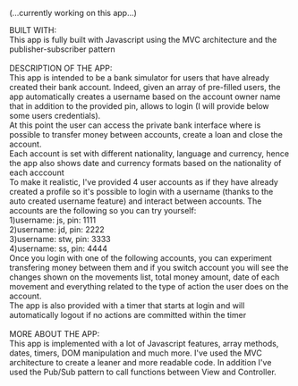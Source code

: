 (...currently working on this app...)

BUILT WITH: <br>
This app is fully built with Javascript using the MVC architecture and the publisher-subscriber pattern <br> <br>
DESCRIPTION OF THE APP: <br>
This app is intended to be a bank simulator for users that have already created their bank account. Indeed, given an array of pre-filled users, the app automatically creates a username based on the account owner name that in addition to the provided pin, allows to login (I will provide below some users credentials). <br>
At this point the user can access the private bank interface where is possible to transfer money between accounts, create a loan and close the account. <br>
Each account is set with different nationality, language and currency, hence the app also shows date and currency formats based on the nationality of each acccount<br>
To make it realistic, I've provided 4 user accounts as if they have already created a profile so it's possible to login with a username (thanks to the auto created username feature) and interact between accounts. The accounts are the following so you can try yourself: <br>
1)username: js, pin: 1111 <br>
2)username: jd, pin: 2222 <br>
3)username: stw, pin: 3333 <br>
4)username: ss, pin: 4444 <br>
Once you login with one of the following accounts, you can experiment transfering money between them and if you switch account you will see the changes shown on the movements list, total money amount, date of each movement and everything related to the type of action the user does on the account. <br>
The app is also provided with a timer that starts at login and will automatically logout if no actions are committed within the timer
<br> <br>
MORE ABOUT THE APP: <br>
This app is implemented with a lot of Javascript features, array methods, dates, timers, DOM manipulation and much more. I've used the MVC architecture to create a leaner and more readable code. In addition I've used the Pub/Sub pattern to call functions between View and Controller.
